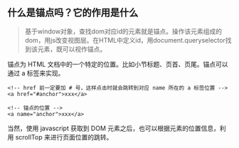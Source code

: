 ## 什么是锚点吗？它的作用是什么

> 基于window对象，查找dom对应id的元素就是锚点。操作该元素组成的dom，用js改变视图层。在HTML中定义id，用document.queryselector找到该元素，既可以视作锚点。

锚点为 HTML 文档中的一个特定的位置。比如小节标题、页首、页尾。锚点可以通过 a 标签来实现。

```
<!-- href 前一定要加 # 号，这样点击时就会跳转到对应 name 所在的 a 标签位置 -->
<a href="#anchor">xxx</a>

<!-- 锚点的位置 -->
<a name="anchor">xxx</a>
```
当然，使用 javascript 获取到 DOM 元素之后，也可以根据元素的位置信息，利用 scrollTop 来进行页面位置的跳转。